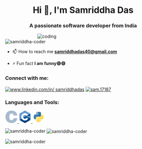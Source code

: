 <h1 align="center">Hi 👋, I'm Samriddha Das</h1>
<h3 align="center">A passionate software developer from India</h3>
<img align="right"alt="coding" width="400"src="https://user-images.githubusercontent.com/55389276/140866485-8fb1c876-9a8f-4d6a-98dc-08c4981eaf70.gif">




<p align="left"> <img src="https://komarev.com/ghpvc/?username=samriddha-coder&label=Profile%20views&color=0e75b6&style=flat" alt="samriddha-coder" /> </p>

- 📫 How to reach me **samriddhadas40@gmail.com**

- ⚡ Fun fact **I am funny😅😄**

<h3 align="left">Connect with me:</h3>
<p align="left">
<a href="https://linkedin.com/in/www.linkedin.com/in/ samriddhadas" target="blank"><img align="center" src="https://raw.githubusercontent.com/rahuldkjain/github-profile-readme-generator/master/src/images/icons/Social/linked-in-alt.svg" alt="www.linkedin.com/in/ samriddhadas" height="30" width="40" /></a>
<a href="https://instagram.com/sam.17187" target="blank"><img align="center" src="https://raw.githubusercontent.com/rahuldkjain/github-profile-readme-generator/master/src/images/icons/Social/instagram.svg" alt="sam.17187" height="30" width="40" /></a>
</p>

<h3 align="left">Languages and Tools:</h3>
<p align="left"> <a href="https://www.cprogramming.com/" target="_blank" rel="noreferrer"> <img src="https://raw.githubusercontent.com/devicons/devicon/master/icons/c/c-original.svg" alt="c" width="40" height="40"/> </a> <a href="https://www.w3schools.com/cpp/" target="_blank" rel="noreferrer"> <img src="https://raw.githubusercontent.com/devicons/devicon/master/icons/cplusplus/cplusplus-original.svg" alt="cplusplus" width="40" height="40"/> </a> <a href="https://www.python.org" target="_blank" rel="noreferrer"> <img src="https://raw.githubusercontent.com/devicons/devicon/master/icons/python/python-original.svg" alt="python" width="40" height="40"/> </a> </p>

<p><img align="left" src="https://github-readme-stats.vercel.app/api/top-langs?username=samriddha-coder&show_icons=true&locale=en&layout=compact" alt="samriddha-coder" /></p>

<p>&nbsp;<img align="center" src="https://github-readme-stats.vercel.app/api?username=samriddha-coder&show_icons=true&locale=en" alt="samriddha-coder" /></p>

<p><img align="center" src="https://github-readme-streak-stats.herokuapp.com/?user=samriddha-coder&" alt="samriddha-coder" /></p>


